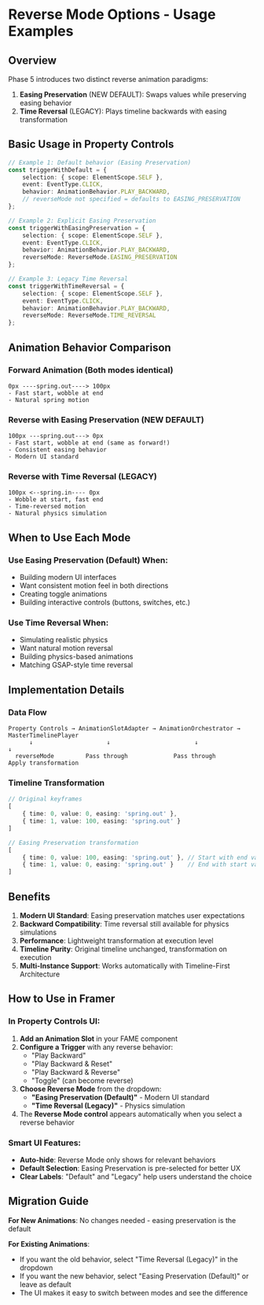 # Reverse Mode Options - Usage Examples

## Overview

Phase 5 introduces two distinct reverse animation paradigms:

1. **Easing Preservation** (NEW DEFAULT): Swaps values while preserving easing behavior
2. **Time Reversal** (LEGACY): Plays timeline backwards with easing transformation

## Basic Usage in Property Controls

```typescript
// Example 1: Default behavior (Easing Preservation)
const triggerWithDefault = {
    selection: { scope: ElementScope.SELF },
    event: EventType.CLICK,
    behavior: AnimationBehavior.PLAY_BACKWARD,
    // reverseMode not specified = defaults to EASING_PRESERVATION
};

// Example 2: Explicit Easing Preservation
const triggerWithEasingPreservation = {
    selection: { scope: ElementScope.SELF },
    event: EventType.CLICK,
    behavior: AnimationBehavior.PLAY_BACKWARD,
    reverseMode: ReverseMode.EASING_PRESERVATION
};

// Example 3: Legacy Time Reversal
const triggerWithTimeReversal = {
    selection: { scope: ElementScope.SELF },
    event: EventType.CLICK,
    behavior: AnimationBehavior.PLAY_BACKWARD,
    reverseMode: ReverseMode.TIME_REVERSAL
};
```

## Animation Behavior Comparison

### Forward Animation (Both modes identical)
```
0px ----spring.out----> 100px
- Fast start, wobble at end
- Natural spring motion
```

### Reverse with Easing Preservation (NEW DEFAULT)
```
100px ---spring.out---> 0px
- Fast start, wobble at end (same as forward!)
- Consistent easing behavior
- Modern UI standard
```

### Reverse with Time Reversal (LEGACY)
```
100px <--spring.in---- 0px
- Wobble at start, fast end
- Time-reversed motion
- Natural physics simulation
```

## When to Use Each Mode

### Use Easing Preservation (Default) When:
- Building modern UI interfaces
- Want consistent motion feel in both directions
- Creating toggle animations
- Building interactive controls (buttons, switches, etc.)

### Use Time Reversal When:
- Simulating realistic physics
- Want natural motion reversal
- Building physics-based animations
- Matching GSAP-style time reversal

## Implementation Details

### Data Flow
```
Property Controls → AnimationSlotAdapter → AnimationOrchestrator → MasterTimelinePlayer
      ↓                     ↓                        ↓                    ↓
  reverseMode         Pass through             Pass through       Apply transformation
```

### Timeline Transformation
```typescript
// Original keyframes
[
    { time: 0, value: 0, easing: 'spring.out' },
    { time: 1, value: 100, easing: 'spring.out' }
]

// Easing Preservation transformation
[
    { time: 0, value: 100, easing: 'spring.out' }, // Start with end value
    { time: 1, value: 0, easing: 'spring.out' }    // End with start value
]
```

## Benefits

1. **Modern UI Standard**: Easing preservation matches user expectations
2. **Backward Compatibility**: Time reversal still available for physics simulations
3. **Performance**: Lightweight transformation at execution level
4. **Timeline Purity**: Original timeline unchanged, transformation on execution
5. **Multi-Instance Support**: Works automatically with Timeline-First Architecture

## How to Use in Framer

### In Property Controls UI:

1. **Add an Animation Slot** in your FAME component
2. **Configure a Trigger** with any reverse behavior:
   - "Play Backward"
   - "Play Backward & Reset"  
   - "Play Backward & Reverse"
   - "Toggle" (can become reverse)
3. **Choose Reverse Mode** from the dropdown:
   - **"Easing Preservation (Default)"** - Modern UI standard
   - **"Time Reversal (Legacy)"** - Physics simulation
4. The **Reverse Mode control** appears automatically when you select a reverse behavior

### Smart UI Features:
- **Auto-hide**: Reverse Mode only shows for relevant behaviors
- **Default Selection**: Easing Preservation is pre-selected for better UX
- **Clear Labels**: "Default" and "Legacy" help users understand the choice

## Migration Guide

**For New Animations**: No changes needed - easing preservation is the default

**For Existing Animations**: 
- If you want the old behavior, select "Time Reversal (Legacy)" in the dropdown
- If you want the new behavior, select "Easing Preservation (Default)" or leave as default
- The UI makes it easy to switch between modes and see the difference 